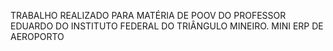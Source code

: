 TRABALHO REALIZADO PARA MATÉRIA DE POOV DO PROFESSOR EDUARDO DO INSTITUTO FEDERAL DO TRIÂNGULO MINEIRO.
MINI ERP DE AEROPORTO 
